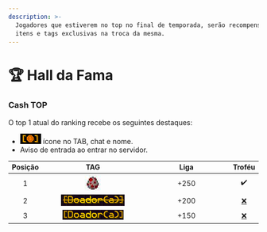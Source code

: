 ```yaml
---
description: >-
  Jogadores que estiverem no top no final de temporada, serão recompensados com
  itens e tags exclusivas na troca da mesma.
---
```


# 🏆 Hall da Fama

### Cash TOP

O top 1 atual do ranking recebe os seguintes destaques:

* ![](<../../.gitbook/assets/image (7) (5).png>) ícone no TAB, chat e nome.
* Aviso de entrada ao entrar no servidor.

<table><thead><tr><th align="center">Posição</th><th width="195" align="center">TAG</th><th width="163" align="center">Liga</th><th align="center">Troféu</th></tr></thead><tbody><tr><td align="center">1</td><td align="center"><img src="../../.gitbook/assets/image (20) (1) (2).png" alt=""></td><td align="center">+250</td><td align="center">✔️</td></tr><tr><td align="center">2</td><td align="center"><img src="../../.gitbook/assets/image (4) (1).png" alt=""></td><td align="center">+200</td><td align="center"><a href="https://emojiterra.com/pt/x-vermelho/">❌</a></td></tr><tr><td align="center">3</td><td align="center"><img src="../../.gitbook/assets/image (26) (1).png" alt=""></td><td align="center">+150</td><td align="center"><a href="https://emojiterra.com/pt/x-vermelho/">❌</a></td></tr></tbody></table>
